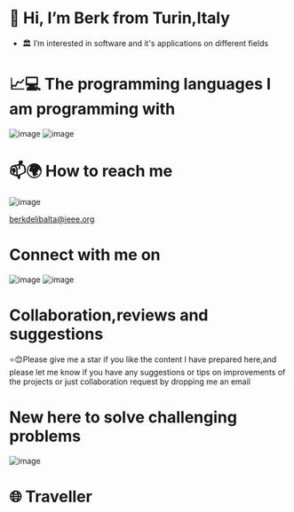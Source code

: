 # 👋 Hi, I’m Berk from Turin,Italy
- 🏛 I’m interested in software and it's applications on different fields
# 📈💻 The programming languages I am programming with
![image](https://img.shields.io/badge/Java-ED8B00?style=for-the-badge&logo=java&logoColor=white) 
![image](https://img.shields.io/badge/C-00599C?style=for-the-badge&logo=c&logoColor=white)
# 📫🌍 How to reach me 
![image](https://img.shields.io/badge/Gmail-D14836?style=for-the-badge&logo=gmail&logoColor=white)

berkdelibalta@ieee.org 

# Connect with me on 
![image](https://img.shields.io/badge/LinkedIn-0077B5?style=for-the-badge&logo=linkedin&logoColor=white)
![image](https://img.shields.io/badge/GitHub-100000?style=for-the-badge&logo=github&logoColor=white)

# Collaboration,reviews and suggestions
⭐😊Please give me a star if you like the content I have prepared here,and please let me know if you have any suggestions or tips on improvements of the projects or just collaboration request by dropping me an email
# New here to solve challenging problems
![image](https://img.shields.io/badge/-Hackerrank-2EC866?style=for-the-badge&logo=HackerRank&logoColor=white) 
# 🌐 Traveller
<!---
BerkDelibalta/BerkDelibalta is a ✨ special ✨ repository because its `README.md` (this file) appears on your GitHub profile.
You can click the Preview link to take a look at your changes.
--->
